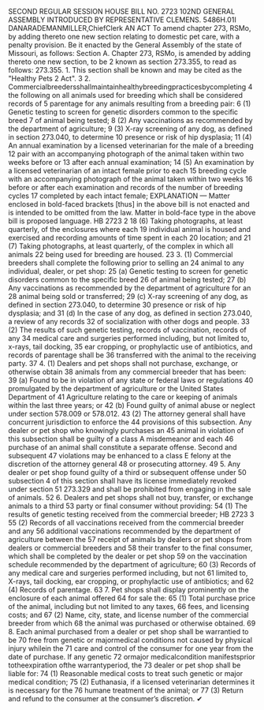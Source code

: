 SECOND REGULAR SESSION
HOUSE BILL NO. 2723
102ND GENERAL ASSEMBLY
INTRODUCED BY REPRESENTATIVE CLEMENS.
5486H.01I DANARADEMANMILLER,ChiefClerk
AN ACT
To amend chapter 273, RSMo, by adding thereto one new section relating to domestic pet
care, with a penalty provision.
Be it enacted by the General Assembly of the state of Missouri, as follows:
Section A. Chapter 273, RSMo, is amended by adding thereto one new section, to be
2 known as section 273.355, to read as follows:
273.355. 1. This section shall be known and may be cited as the "Healthy Pets
2 Act".
3 2. Commercialbreedersshallmaintainhealthybreedingpracticesbycompleting
4 the following on all animals used for breeding which shall be considered records of
5 parentage for any animals resulting from a breeding pair:
6 (1) Genetic testing to screen for genetic disorders common to the specific breed
7 of animal being tested;
8 (2) Any vaccinations as recommended by the department of agriculture;
9 (3) X-ray screening of any dog, as defined in section 273.040, to determine
10 presence or risk of hip dysplasia;
11 (4) An annual examination by a licensed veterinarian for the male of a breeding
12 pair with an accompanying photograph of the animal taken within two weeks before or
13 after each annual examination;
14 (5) An examination by a licensed veterinarian of an intact female prior to each
15 breeding cycle with an accompanying photograph of the animal taken within two weeks
16 before or after each examination and records of the number of breeding cycles
17 completed by each intact female;
EXPLANATION — Matter enclosed in bold-faced brackets [thus] in the above bill is not enacted and is
intended to be omitted from the law. Matter in bold-face type in the above bill is proposed language.
HB 2723 2
18 (6) Taking photographs, at least quarterly, of the enclosures where each
19 individual animal is housed and exercised and recording amounts of time spent in each
20 location; and
21 (7) Taking photographs, at least quarterly, of the complex in which all animals
22 being used for breeding are housed.
23 3. (1) Commercial breeders shall complete the following prior to selling an
24 animal to any individual, dealer, or pet shop:
25 (a) Genetic testing to screen for genetic disorders common to the specific breed
26 of animal being tested;
27 (b) Any vaccinations as recommended by the department of agriculture for an
28 animal being sold or transferred;
29 (c) X-ray screening of any dog, as defined in section 273.040, to determine
30 presence or risk of hip dysplasia; and
31 (d) In the case of any dog, as defined in section 273.040, a review of any records
32 of socialization with other dogs and people.
33 (2) The results of such genetic testing, records of vaccination, records of any
34 medical care and surgeries performed including, but not limited to, x-rays, tail docking,
35 ear cropping, or prophylactic use of antibiotics, and records of parentage shall be
36 transferred with the animal to the receiving party.
37 4. (1) Dealers and pet shops shall not purchase, exchange, or otherwise obtain
38 animals from any commercial breeder that has been:
39 (a) Found to be in violation of any state or federal laws or regulations
40 promulgated by the department of agriculture or the United States Department of
41 Agriculture relating to the care or keeping of animals within the last three years; or
42 (b) Found guilty of animal abuse or neglect under section 578.009 or 578.012.
43 (2) The attorney general shall have concurrent jurisdiction to enforce the
44 provisions of this subsection. Any dealer or pet shop who knowingly purchases an
45 animal in violation of this subsection shall be guilty of a class A misdemeanor and each
46 purchase of an animal shall constitute a separate offense. Second and subsequent
47 violations may be enhanced to a class E felony at the discretion of the attorney general
48 or prosecuting attorney.
49 5. Any dealer or pet shop found guilty of a third or subsequent offense under
50 subsection 4 of this section shall have its license immediately revoked under section
51 273.329 and shall be prohibited from engaging in the sale of animals.
52 6. Dealers and pet shops shall not buy, transfer, or exchange animals to a third
53 party or final consumer without providing:
54 (1) The results of genetic testing received from the commercial breeder;
HB 2723 3
55 (2) Records of all vaccinations received from the commercial breeder and any
56 additional vaccinations recommended by the department of agriculture between the
57 receipt of animals by dealers or pet shops from dealers or commercial breeders and
58 their transfer to the final consumer, which shall be completed by the dealer or pet shop
59 on the vaccination schedule recommended by the department of agriculture;
60 (3) Records of any medical care and surgeries performed including, but not
61 limited to, X-rays, tail docking, ear cropping, or prophylactic use of antibiotics; and
62 (4) Records of parentage.
63 7. Pet shops shall display prominently on the enclosure of each animal offered
64 for sale the:
65 (1) Total purchase price of the animal, including but not limited to any taxes,
66 fees, and licensing costs; and
67 (2) Name, city, state, and license number of the commercial breeder from which
68 the animal was purchased or otherwise obtained.
69 8. Each animal purchased from a dealer or pet shop shall be warrantied to be
70 free from genetic or majormedical conditions not caused by physical injury whilein the
71 care and control of the consumer for one year from the date of purchase. If any genetic
72 ormajor medicalcondition manifestsprior totheexpiration ofthe warrantyperiod, the
73 dealer or pet shop shall be liable for:
74 (1) Reasonable medical costs to treat such genetic or major medical condition;
75 (2) Euthanasia, if a licensed veterinarian determines it is necessary for the
76 humane treatment of the animal; or
77 (3) Return and refund to the consumer at the consumer’s discretion.
✔